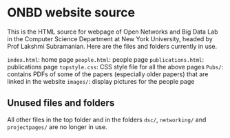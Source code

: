 # ONBD website source

This is the HTML source for webpage of Open Networks and Big Data Lab in the Computer Science Department at New York University, headed by Prof Lakshmi Subramanian. Here are the files and folders currently in use.

`index.html`: home page
`people.html`: people page
`publications.html`: publications page
`topstyle.css`: CSS style file for all the above pages
`Pubs/`: contains PDFs of some of the papers (especially older papers) that are linked in the website
`images/`: display pictures for the people page

## Unused files and folders

All other files in the top folder and in the folders `dsc/`, `networking/` and `projectpages/` are no longer in use.
